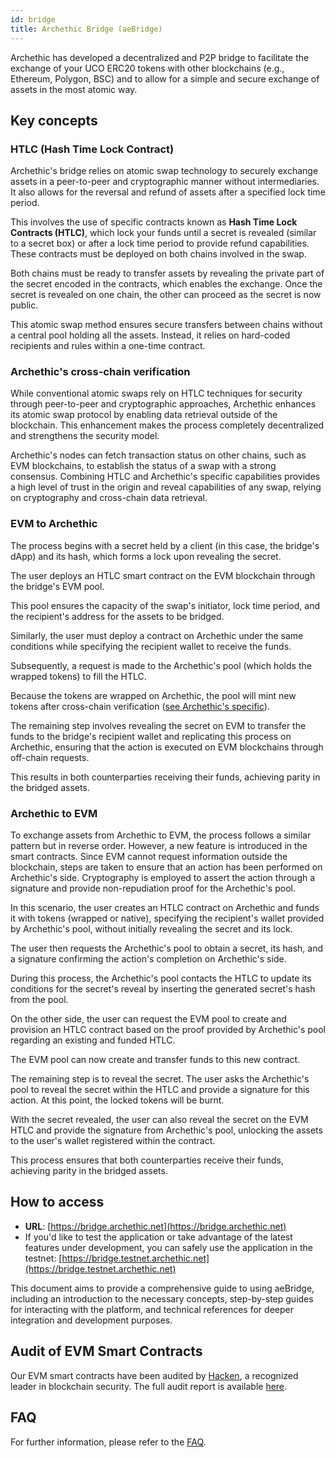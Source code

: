 ```yaml
---
id: bridge
title: Archethic Bridge (aeBridge)
---
```


Archethic has developed a decentralized and P2P bridge to facilitate the exchange of your UCO ERC20 tokens with other blockchains (e.g., Ethereum, Polygon, BSC) and to allow for a simple and secure exchange of assets in the most atomic way.

## Key concepts

### HTLC (Hash Time Lock Contract)

Archethic's bridge relies on atomic swap technology to securely exchange assets in a peer-to-peer and cryptographic manner without intermediaries. It also allows for the reversal and refund of assets after a specified lock time period.

This involves the use of specific contracts known as **Hash Time Lock Contracts (HTLC)**, which lock your funds until a secret is revealed (similar to a secret box) or after a lock time period to provide refund capabilities. These contracts must be deployed on both chains involved in the swap.

Both chains must be ready to transfer assets by revealing the private part of the secret encoded in the contracts, which enables the exchange. Once the secret is revealed on one chain, the other can proceed as the secret is now public.

This atomic swap method ensures secure transfers between chains without a central pool holding all the assets. Instead, it relies on hard-coded recipients and rules within a one-time contract.

### Archethic's cross-chain verification

While conventional atomic swaps rely on HTLC techniques for security through peer-to-peer and cryptographic approaches, Archethic enhances its atomic swap protocol by enabling data retrieval outside of the blockchain. This enhancement makes the process completely decentralized and strengthens the security model.

Archethic's nodes can fetch transaction status on other chains, such as EVM blockchains, to establish the status of a swap with a strong consensus.
Combining HTLC and Archethic's specific capabilities provides a high level of trust in the origin and reveal capabilities of any swap, relying on cryptography and cross-chain data retrieval.

### EVM to Archethic

The process begins with a secret held by a client (in this case, the bridge's dApp) and its hash, which forms a lock upon revealing the secret.

The user deploys an HTLC smart contract on the EVM blockchain through the bridge's EVM pool.

 This pool ensures the capacity of the swap's initiator, lock time period, and the recipient's address for the assets to be bridged.

Similarly, the user must deploy a contract on Archethic under the same conditions while specifying the recipient wallet to receive the funds.

Subsequently, a request is made to the Archethic's pool (which holds the wrapped tokens) to fill the HTLC.

Because the tokens are wrapped on Archethic, the pool will mint new tokens after cross-chain verification ([see Archethic's specific](#archethics-cross-chain-verification)).

The remaining step involves revealing the secret on EVM to transfer the funds to the bridge's recipient wallet and replicating this process on Archethic, ensuring that the action is executed on EVM blockchains through off-chain requests.

This results in both counterparties receiving their funds, achieving parity in the bridged assets.


### Archethic to EVM

To exchange assets from Archethic to EVM, the process follows a similar pattern but in reverse order.
However, a new feature is introduced in the smart contracts. Since EVM cannot request information outside the blockchain, steps are taken to ensure that an action has been performed on Archethic's side. Cryptography is employed to assert the action through a signature and provide non-repudiation proof for the Archethic's pool.

In this scenario, the user creates an HTLC contract on Archethic and funds it with tokens (wrapped or native), specifying the recipient's wallet provided by Archethic's pool, without initially revealing the secret and its lock.

The user then requests the Archethic's pool to obtain a secret, its hash, and a signature confirming the action's completion on Archethic's side.

During this process, the Archethic's pool contacts the HTLC to update its conditions for the secret's reveal by inserting the generated secret's hash from the pool.

On the other side, the user can request the EVM pool to create and provision an HTLC contract based on the proof provided by Archethic's pool regarding an existing and funded HTLC.

The EVM pool can now create and transfer funds to this new contract.

The remaining step is to reveal the secret. The user asks the Archethic's pool to reveal the secret within the HTLC and provide a signature for this action. At this point, the locked tokens will be burnt.

With the secret revealed, the user can also reveal the secret on the EVM HTLC and provide the signature from Archethic's pool, unlocking the assets to the user's wallet registered within the contract.

This process ensures that both counterparties receive their funds, achieving parity in the bridged assets.


## How to access
- **URL**: [https://bridge.archethic.net](https://bridge.archethic.net)
- If you'd like to test the application or take advantage of the latest features under development, you can safely use the application in the testnet: [https://bridge.testnet.archethic.net](https://bridge.testnet.archethic.net)

This document aims to provide a comprehensive guide to using aeBridge, including an introduction to the necessary concepts, step-by-step guides for interacting with the platform, and technical references for deeper integration and development purposes.

## Audit of EVM Smart Contracts

Our EVM smart contracts have been audited by [Hacken](https://hacken.io), a recognized leader in blockchain security. The full audit report is available [here](/audits/aebridge_hacken.pdf).

## FAQ
For further information, please refer to the [FAQ](/FAQ/bridge-2-ways).
